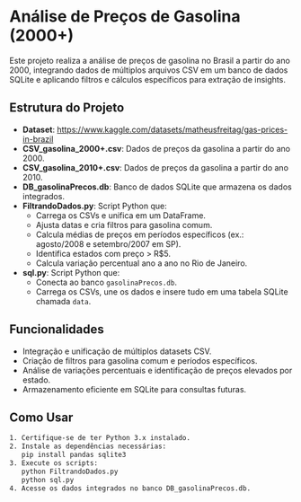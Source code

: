 # Análise de Preços de Gasolina (2000+)

Este projeto realiza a análise de preços de gasolina no Brasil a partir do ano 2000, integrando dados de múltiplos arquivos CSV em um banco de dados SQLite e aplicando filtros e cálculos específicos para extração de insights.

## Estrutura do Projeto
- **Dataset**: https://www.kaggle.com/datasets/matheusfreitag/gas-prices-in-brazil
- **CSV_gasolina_2000+.csv**: Dados de preços da gasolina a partir do ano 2000.  
- **CSV_gasolina_2010+.csv**: Dados de preços da gasolina a partir do ano 2010.  
- **DB_gasolinaPrecos.db**: Banco de dados SQLite que armazena os dados integrados.  
- **FiltrandoDados.py**: Script Python que:
  - Carrega os CSVs e unifica em um DataFrame.  
  - Ajusta datas e cria filtros para gasolina comum.  
  - Calcula médias de preços em períodos específicos (ex.: agosto/2008 e setembro/2007 em SP).  
  - Identifica estados com preço > R$5.  
  - Calcula variação percentual ano a ano no Rio de Janeiro.  
- **sql.py**: Script Python que:
  - Conecta ao banco `gasolinaPrecos.db`.  
  - Carrega os CSVs, une os dados e insere tudo em uma tabela SQLite chamada `data`.  

## Funcionalidades

- Integração e unificação de múltiplos datasets CSV.  
- Criação de filtros para gasolina comum e períodos específicos.  
- Análise de variações percentuais e identificação de preços elevados por estado.  
- Armazenamento eficiente em SQLite para consultas futuras.  

## Como Usar

```bash
1. Certifique-se de ter Python 3.x instalado.  
2. Instale as dependências necessárias:
   pip install pandas sqlite3
3. Execute os scripts:
   python FiltrandoDados.py
   python sql.py
4. Acesse os dados integrados no banco DB_gasolinaPrecos.db.
